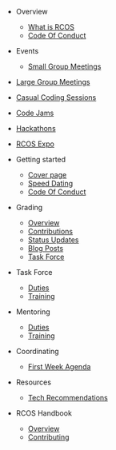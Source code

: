* Overview
  * [What is RCOS](README.md)
  * [Code Of Conduct](CODE_OF_CONDUCT.md)

* Events
  * [Small Group Meetings](cover.md)
<!-- * [Stand Up](cover.md) -->
<!-- * [Presentation Review](cover.md) -->
<!-- * [Mentor Rounds](cover.md) -->
  * [Large Group Meetings](cover.md)
<!-- * [Presentations](cover.md) -->
<!-- * [Guest Speakers](cover.md) -->
<!-- * [Lighning Talks](cover.md) -->
<!-- * [Sick Picks](cover.md) -->
  * [Casual Coding Sessions](cover.md)
  * [Code Jams](cover.md)
  * [Hackathons](cover.md)
  * [RCOS Expo](cover.md)

* Getting started
  * [Cover page](cover.md)
  * [Speed Dating](docs/SpeedDating.md)
  * [Code Of Conduct](docs/code_of_conduct.md)

* Grading
  * [Overview](docs/grading.md)
  * [Contributions](docs/grading/status_updates.md)
  * [Status Updates](docs/grading/status_updates.md)
  * [Blog Posts](docs/grading/status_updates.md)
  * [Task Force](docs/grading/status_updates.md)

* Task Force
  * [Duties](cover.md)
  * [Training](docs/mentors.md)

* Mentoring
  * [Duties](cover.md)
  * [Training](docs/mentors.md)

* Coordinating
  * [First Week Agenda](docs/coordinating/first_week_agend.md)

* Resources
  * [Tech Recommendations](resources/README.md)

* RCOS Handbook
  * [Overview](docs/handbook/README.md)
  * [Contributing](CONTRIBUTING.md)
